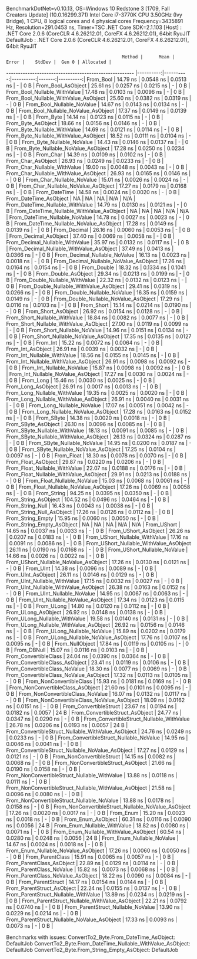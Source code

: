 
BenchmarkDotNet=v0.10.13, OS=Windows 10 Redstone 3 [1709, Fall Creators Update] (10.0.16299.371)
Intel Core i7-3770K CPU 3.50GHz (Ivy Bridge), 1 CPU, 8 logical cores and 4 physical cores
Frequency=3435891 Hz, Resolution=291.0453 ns, Timer=TSC
.NET Core SDK=2.1.103
  [Host]     : .NET Core 2.0.6 (CoreCLR 4.6.26212.01, CoreFX 4.6.26212.01), 64bit RyuJIT
  DefaultJob : .NET Core 2.0.6 (CoreCLR 4.6.26212.01, CoreFX 4.6.26212.01), 64bit RyuJIT


                                                Method |      Mean |     Error |    StdDev |  Gen 0 | Allocated |
------------------------------------------------------ |----------:|----------:|----------:|-------:|----------:|
                                             From_Bool |  14.79 ns | 0.0548 ns | 0.0513 ns |      - |       0 B |
                                    From_Bool_AsObject |  25.61 ns | 0.0257 ns | 0.0215 ns |      - |       0 B |
                          From_Bool_Nullable_WithValue |  17.48 ns | 0.0103 ns | 0.0096 ns |      - |       0 B |
                 From_Bool_Nullable_WithValue_AsObject |  25.60 ns | 0.0382 ns | 0.0319 ns |      - |       0 B |
                            From_Bool_Nullable_NoValue |  14.67 ns | 0.0143 ns | 0.0134 ns |      - |       0 B |
                   From_Bool_Nullable_NoValue_AsObject |  17.37 ns | 0.0149 ns | 0.0139 ns |      - |       0 B |
                                             From_Byte |  14.14 ns | 0.0123 ns | 0.0115 ns |      - |       0 B |
                                    From_Byte_AsObject |  18.66 ns | 0.0156 ns | 0.0146 ns |      - |       0 B |
                          From_Byte_Nullable_WithValue |  14.69 ns | 0.0121 ns | 0.0114 ns |      - |       0 B |
                 From_Byte_Nullable_WithValue_AsObject |  18.52 ns | 0.0111 ns | 0.0104 ns |      - |       0 B |
                            From_Byte_Nullable_NoValue |  14.43 ns | 0.0146 ns | 0.0137 ns |      - |       0 B |
                   From_Byte_Nullable_NoValue_AsObject |  17.28 ns | 0.0250 ns | 0.0234 ns |      - |       0 B |
                                             From_Char |  14.39 ns | 0.0109 ns | 0.0102 ns |      - |       0 B |
                                    From_Char_AsObject |  26.93 ns | 0.0249 ns | 0.0233 ns |      - |       0 B |
                          From_Char_Nullable_WithValue |  19.00 ns | 0.0048 ns | 0.0043 ns |      - |       0 B |
                 From_Char_Nullable_WithValue_AsObject |  26.93 ns | 0.0165 ns | 0.0146 ns |      - |       0 B |
                            From_Char_Nullable_NoValue |  15.01 ns | 0.0026 ns | 0.0024 ns |      - |       0 B |
                   From_Char_Nullable_NoValue_AsObject |  17.27 ns | 0.0179 ns | 0.0168 ns |      - |       0 B |
                                         From_DateTime |  14.58 ns | 0.0024 ns | 0.0020 ns |      - |       0 B |
                                From_DateTime_AsObject |        NA |        NA |        NA |    N/A |       N/A |
                      From_DateTime_Nullable_WithValue |  14.79 ns | 0.0130 ns | 0.0121 ns |      - |       0 B |
             From_DateTime_Nullable_WithValue_AsObject |        NA |        NA |        NA |    N/A |       N/A |
                        From_DateTime_Nullable_NoValue |  14.78 ns | 0.0027 ns | 0.0023 ns |      - |       0 B |
               From_DateTime_Nullable_NoValue_AsObject |  17.28 ns | 0.0149 ns | 0.0139 ns |      - |       0 B |
                                          From_Decimal |  26.16 ns | 0.0060 ns | 0.0053 ns |      - |       0 B |
                                 From_Decimal_AsObject |  37.40 ns | 0.0069 ns | 0.0058 ns |      - |       0 B |
                       From_Decimal_Nullable_WithValue |  35.97 ns | 0.0132 ns | 0.0117 ns |      - |       0 B |
              From_Decimal_Nullable_WithValue_AsObject |  37.49 ns | 0.0413 ns | 0.0366 ns |      - |       0 B |
                         From_Decimal_Nullable_NoValue |  16.13 ns | 0.0023 ns | 0.0018 ns |      - |       0 B |
                From_Decimal_Nullable_NoValue_AsObject |  17.26 ns | 0.0164 ns | 0.0154 ns |      - |       0 B |
                                           From_Double |  18.32 ns | 0.1334 ns | 0.1041 ns |      - |       0 B |
                                  From_Double_AsObject |  29.34 ns | 0.0213 ns | 0.0199 ns |      - |       0 B |
                        From_Double_Nullable_WithValue |  22.32 ns | 0.0132 ns | 0.0123 ns |      - |       0 B |
               From_Double_Nullable_WithValue_AsObject |  29.41 ns | 0.0319 ns | 0.0266 ns |      - |       0 B |
                          From_Double_Nullable_NoValue |  16.35 ns | 0.0159 ns | 0.0149 ns |      - |       0 B |
                 From_Double_Nullable_NoValue_AsObject |  17.29 ns | 0.0116 ns | 0.0103 ns |      - |       0 B |
                                            From_Short |  15.14 ns | 0.0214 ns | 0.0190 ns |      - |       0 B |
                                   From_Short_AsObject |  26.92 ns | 0.0154 ns | 0.0128 ns |      - |       0 B |
                         From_Short_Nullable_WithValue |  18.84 ns | 0.0082 ns | 0.0077 ns |      - |       0 B |
                From_Short_Nullable_WithValue_AsObject |  27.00 ns | 0.0119 ns | 0.0099 ns |      - |       0 B |
                           From_Short_Nullable_NoValue |  14.96 ns | 0.0151 ns | 0.0134 ns |      - |       0 B |
                  From_Short_Nullable_NoValue_AsObject |  17.35 ns | 0.0135 ns | 0.0127 ns |      - |       0 B |
                                              From_Int |  15.22 ns | 0.0072 ns | 0.0064 ns |      - |       0 B |
                                     From_Int_AsObject |  26.91 ns | 0.0039 ns | 0.0032 ns |      - |       0 B |
                           From_Int_Nullable_WithValue |  18.56 ns | 0.0155 ns | 0.0145 ns |      - |       0 B |
                  From_Int_Nullable_WithValue_AsObject |  26.91 ns | 0.0098 ns | 0.0092 ns |      - |       0 B |
                             From_Int_Nullable_NoValue |  15.87 ns | 0.0098 ns | 0.0092 ns |      - |       0 B |
                    From_Int_Nullable_NoValue_AsObject |  17.27 ns | 0.0030 ns | 0.0024 ns |      - |       0 B |
                                             From_Long |  15.46 ns | 0.0030 ns | 0.0025 ns |      - |       0 B |
                                    From_Long_AsObject |  26.91 ns | 0.0017 ns | 0.0013 ns |      - |       0 B |
                          From_Long_Nullable_WithValue |  19.35 ns | 0.0025 ns | 0.0020 ns |      - |       0 B |
                 From_Long_Nullable_WithValue_AsObject |  26.91 ns | 0.0040 ns | 0.0031 ns |      - |       0 B |
                            From_Long_Nullable_NoValue |  17.07 ns | 0.0051 ns | 0.0042 ns |      - |       0 B |
                   From_Long_Nullable_NoValue_AsObject |  17.28 ns | 0.0163 ns | 0.0152 ns |      - |       0 B |
                                            From_SByte |  14.38 ns | 0.0020 ns | 0.0018 ns |      - |       0 B |
                                   From_SByte_AsObject |  26.10 ns | 0.0096 ns | 0.0085 ns |      - |       0 B |
                         From_SByte_Nullable_WithValue |  18.13 ns | 0.0091 ns | 0.0085 ns |      - |       0 B |
                From_SByte_Nullable_WithValue_AsObject |  26.13 ns | 0.0324 ns | 0.0287 ns |      - |       0 B |
                           From_SByte_Nullable_NoValue |  14.95 ns | 0.0200 ns | 0.0187 ns |      - |       0 B |
                  From_SByte_Nullable_NoValue_AsObject |  17.25 ns | 0.0104 ns | 0.0097 ns |      - |       0 B |
                                            From_Float |  18.30 ns | 0.0078 ns | 0.0070 ns |      - |       0 B |
                                   From_Float_AsObject |  29.87 ns | 0.0220 ns | 0.0206 ns |      - |       0 B |
                         From_Float_Nullable_WithValue |  22.07 ns | 0.0188 ns | 0.0176 ns |      - |       0 B |
                From_Float_Nullable_WithValue_AsObject |  29.91 ns | 0.0213 ns | 0.0188 ns |      - |       0 B |
                           From_Float_Nullable_NoValue |  15.03 ns | 0.0068 ns | 0.0061 ns |      - |       0 B |
                  From_Float_Nullable_NoValue_AsObject |  17.26 ns | 0.0069 ns | 0.0058 ns |      - |       0 B |
                                           From_String |  94.25 ns | 0.0395 ns | 0.0350 ns |      - |       0 B |
                                  From_String_AsObject | 104.52 ns | 0.0496 ns | 0.0464 ns |      - |       0 B |
                                      From_String_Null |  16.43 ns | 0.0043 ns | 0.0038 ns |      - |       0 B |
                             From_String_Null_AsObject |  17.26 ns | 0.0126 ns | 0.0112 ns |      - |       0 B |
                                     From_String_Empty |  15.95 ns | 0.0060 ns | 0.0050 ns |      - |       0 B |
                            From_String_Empty_AsObject |        NA |        NA |        NA |    N/A |       N/A |
                                           From_UShort |  14.65 ns | 0.0037 ns | 0.0033 ns |      - |       0 B |
                                  From_UShort_AsObject |  26.26 ns | 0.0207 ns | 0.0183 ns |      - |       0 B |
                        From_UShort_Nullable_WithValue |  17.16 ns | 0.0091 ns | 0.0086 ns |      - |       0 B |
               From_UShort_Nullable_WithValue_AsObject |  26.11 ns | 0.0190 ns | 0.0168 ns |      - |       0 B |
                          From_UShort_Nullable_NoValue |  14.66 ns | 0.0026 ns | 0.0022 ns |      - |       0 B |
                 From_UShort_Nullable_NoValue_AsObject |  17.26 ns | 0.0130 ns | 0.0121 ns |      - |       0 B |
                                             From_UInt |  14.38 ns | 0.0096 ns | 0.0089 ns |      - |       0 B |
                                    From_UInt_AsObject |  26.11 ns | 0.0146 ns | 0.0129 ns |      - |       0 B |
                          From_UInt_Nullable_WithValue |  17.15 ns | 0.0032 ns | 0.0027 ns |      - |       0 B |
                 From_UInt_Nullable_WithValue_AsObject |  26.38 ns | 0.0163 ns | 0.0152 ns |      - |       0 B |
                            From_UInt_Nullable_NoValue |  14.95 ns | 0.0067 ns | 0.0063 ns |      - |       0 B |
                   From_UInt_Nullable_NoValue_AsObject |  17.34 ns | 0.0123 ns | 0.0115 ns |      - |       0 B |
                                            From_ULong |  14.80 ns | 0.0120 ns | 0.0112 ns |      - |       0 B |
                                   From_ULong_AsObject |  26.92 ns | 0.0148 ns | 0.0138 ns |      - |       0 B |
                         From_ULong_Nullable_WithValue |  19.58 ns | 0.0140 ns | 0.0131 ns |      - |       0 B |
                From_ULong_Nullable_WithValue_AsObject |  26.92 ns | 0.0156 ns | 0.0146 ns |      - |       0 B |
                           From_ULong_Nullable_NoValue |  15.89 ns | 0.0202 ns | 0.0179 ns |      - |       0 B |
                  From_ULong_Nullable_NoValue_AsObject |  17.76 ns | 0.0107 ns | 0.0095 ns |      - |       0 B |
                                       From_NullObject |  17.84 ns | 0.0119 ns | 0.0105 ns |      - |       0 B |
                                           From_DBNull |  15.07 ns | 0.0116 ns | 0.0103 ns |      - |       0 B |
                                 From_ConvertibleClass |  24.04 ns | 0.0390 ns | 0.0364 ns |      - |       0 B |
                        From_ConvertibleClass_AsObject |  23.41 ns | 0.0119 ns | 0.0106 ns |      - |       0 B |
                         From_ConvertibleClass_NoValue |  18.30 ns | 0.0077 ns | 0.0069 ns |      - |       0 B |
                From_ConvertibleClass_NoValue_AsObject |  17.32 ns | 0.0113 ns | 0.0105 ns |      - |       0 B |
                              From_NonConvertibleClass |  15.93 ns | 0.0181 ns | 0.0169 ns |      - |       0 B |
                     From_NonConvertibleClass_AsObject |  21.60 ns | 0.0101 ns | 0.0095 ns |      - |       0 B |
                      From_NonConvertibleClass_NoValue |  16.07 ns | 0.0132 ns | 0.0117 ns |      - |       0 B |
             From_NonConvertibleClass_NoValue_AsObject |  18.09 ns | 0.0162 ns | 0.0151 ns |      - |       0 B |
                                From_ConvertibleStruct |  23.67 ns | 0.0194 ns | 0.0182 ns | 0.0057 |      24 B |
                       From_ConvertibleStruct_AsObject |  24.77 ns | 0.0347 ns | 0.0290 ns |      - |       0 B |
             From_ConvertibleStruct_Nullable_WithValue |  26.78 ns | 0.0206 ns | 0.0193 ns | 0.0057 |      24 B |
    From_ConvertibleStruct_Nullable_WithValue_AsObject |  24.76 ns | 0.0249 ns | 0.0233 ns |      - |       0 B |
               From_ConvertibleStruct_Nullable_NoValue |  14.95 ns | 0.0046 ns | 0.0041 ns |      - |       0 B |
      From_ConvertibleStruct_Nullable_NoValue_AsObject |  17.27 ns | 0.0129 ns | 0.0121 ns |      - |       0 B |
                             From_NonConvertibleStruct |  14.15 ns | 0.0082 ns | 0.0068 ns |      - |       0 B |
                    From_NonConvertibleStruct_AsObject |  21.66 ns | 0.0190 ns | 0.0158 ns |      - |       0 B |
          From_NonConvertibleStruct_Nullable_WithValue |  13.88 ns | 0.0118 ns | 0.0111 ns |      - |       0 B |
 From_NonConvertibleStruct_Nullable_WithValue_AsObject |  21.58 ns | 0.0096 ns | 0.0080 ns |      - |       0 B |
            From_NonConvertibleStruct_Nullable_NoValue |  13.88 ns | 0.0178 ns | 0.0158 ns |      - |       0 B |
   From_NonConvertibleStruct_Nullable_NoValue_AsObject |  17.26 ns | 0.0020 ns | 0.0017 ns |      - |       0 B |
                                             From_Enum |  15.20 ns | 0.0023 ns | 0.0018 ns |      - |       0 B |
                                    From_Enum_AsObject |  60.31 ns | 0.0116 ns | 0.0090 ns | 0.0056 |      24 B |
                          From_Enum_Nullable_WithValue |  18.82 ns | 0.0080 ns | 0.0071 ns |      - |       0 B |
                 From_Enum_Nullable_WithValue_AsObject |  60.54 ns | 0.0280 ns | 0.0248 ns | 0.0056 |      24 B |
                            From_Enum_Nullable_NoValue |  14.67 ns | 0.0024 ns | 0.0018 ns |      - |       0 B |
                   From_Enum_Nullable_NoValue_AsObject |  17.26 ns | 0.0060 ns | 0.0050 ns |      - |       0 B |
                                      From_ParentClass |  15.91 ns | 0.0065 ns | 0.0057 ns |      - |       0 B |
                             From_ParentClass_AsObject |  22.89 ns | 0.0129 ns | 0.0114 ns |      - |       0 B |
                              From_ParentClass_NoValue |  15.82 ns | 0.0073 ns | 0.0068 ns |      - |       0 B |
                     From_ParentClass_NoValue_AsObject |  18.22 ns | 0.0090 ns | 0.0084 ns |      - |       0 B |
                                     From_ParentStruct |  14.17 ns | 0.0154 ns | 0.0144 ns |      - |       0 B |
                            From_ParentStruct_AsObject |  22.24 ns | 0.0155 ns | 0.0137 ns |      - |       0 B |
                  From_ParentStruct_Nullable_WithValue |  13.89 ns | 0.0234 ns | 0.0219 ns |      - |       0 B |
         From_ParentStruct_Nullable_WithValue_AsObject |  22.21 ns | 0.0792 ns | 0.0740 ns |      - |       0 B |
                    From_ParentStruct_Nullable_NoValue |  13.90 ns | 0.0229 ns | 0.0214 ns |      - |       0 B |
           From_ParentStruct_Nullable_NoValue_AsObject |  17.33 ns | 0.0093 ns | 0.0073 ns |      - |       0 B |

Benchmarks with issues:
  ConvertTo2_Byte.From_DateTime_AsObject: DefaultJob
  ConvertTo2_Byte.From_DateTime_Nullable_WithValue_AsObject: DefaultJob
  ConvertTo2_Byte.From_String_Empty_AsObject: DefaultJob
